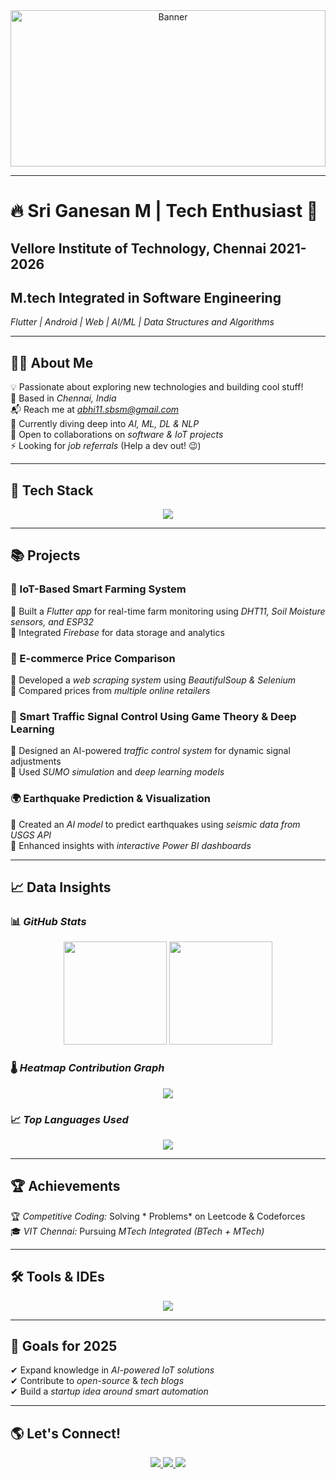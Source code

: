 <!-- Background Image -->
<div align="center">
  <img src="https://drive.google.com/uc?export=view&id=1IrxSaNFTAy_LcBPFbYv32nH3lViv0AHb" 
       alt="Banner" 
       style="width:100%; height:250px; object-fit:cover;" />
</div>

---

# 🔥 Sri Ganesan M | Tech Enthusiast 🚀
## Vellore Institute of Technology, Chennai             2021-2026
## M.tech Integrated in Software Engineering
*Flutter | Android | Web | AI/ML | Data Structures and Algorithms*  

---

## 👨‍💻 About Me  
💡 Passionate about exploring new technologies and building cool stuff!  
📍 Based in *Chennai, India*  
📬 Reach me at *[abhi11.sbsm@gmail.com](mailto:sriganesan06@gmail.com)*  
🧠 Currently diving deep into *AI, ML, DL & NLP*  
🤝 Open to collaborations on *software & IoT projects*  
⚡ Looking for *job referrals* (Help a dev out! 😉)  

---

## 🚀 Tech Stack  

<div align="center">  
  <img src="https://skillicons.dev/icons?i=dart,flutter,java,python,js,html,css,react,nextjs,nodejs,express,mongodb,mysql,firebase,flask,docker,linux,git,arduino" />
</div>  

---

## 📚 Projects  

### 🌿 IoT-Based Smart Farming System  
🔹 Built a *Flutter app* for real-time farm monitoring using *DHT11, Soil Moisture sensors, and ESP32*  
🔹 Integrated *Firebase* for data storage and analytics  

### 🛒 E-commerce Price Comparison  
🔹 Developed a *web scraping system* using *BeautifulSoup & Selenium*  
🔹 Compared prices from *multiple online retailers*  

### 🚦 Smart Traffic Signal Control Using Game Theory & Deep Learning  
🔹 Designed an AI-powered *traffic control system* for dynamic signal adjustments  
🔹 Used *SUMO simulation* and *deep learning models*  

### 🌍 Earthquake Prediction & Visualization  
🔹 Created an *AI model* to predict earthquakes using *seismic data from USGS API*  
🔹 Enhanced insights with *interactive Power BI dashboards*  

---

## 📈 Data Insights  

### 📊 *GitHub Stats*  
<p align="center">
  <img src="https://github-readme-stats.vercel.app/api?username=Sri-Ganesan-M&show_icons=true&theme=tokyonight" height="165" />
  <img src="https://github-readme-streak-stats.herokuapp.com/?user=Sri-Ganesan-M&theme=radical" height="165" />
</p> 

### 🌡️ *Heatmap Contribution Graph*  
<p align="center">
  <img src="https://github-readme-activity-graph.vercel.app/graph?username=Sri-Ganesan-M&theme=tokyo-night" />
</p>

### 📈 *Top Languages Used*  
<p align="center">
  <img src="https://github-readme-stats.vercel.app/api/top-langs/?username=Sri-Ganesan-M&layout=compact&theme=tokyonight" />
</p>   

---

## 🏆 Achievements  
  
🏆 *Competitive Coding:* Solving * Problems* on Leetcode & Codeforces  
🎓 *VIT Chennai:* Pursuing *MTech Integrated (BTech + MTech)*  

---

## 🛠️ Tools & IDEs  

<div align="center">
  <img src="https://skillicons.dev/icons?i=vscode,androidstudio,git,github,figma" />
</div>

---

## 🎯 Goals for 2025  

✔ Expand knowledge in *AI-powered IoT solutions*  
✔ Contribute to *open-source* & *tech blogs*  
✔ Build a *startup idea around smart automation*  

---

## 🌎 Let's Connect!  

<p align="center">
  <a href="https://github.com/Sri-Ganesan-M">
    <img src="https://img.shields.io/github/followers/Sri-Ganesan-M?logo=github&style=for-the-badge&color=00FFFF" />
  </a>  
  <a href="https://www.linkedin.com/in/sri-ganesan-m-b5b6631a0/">
    <img src="https://img.shields.io/badge/LinkedIn-Connect-blue?style=for-the-badge&logo=linkedin&color=00FFFF" />
  </a>  
  <a href="https://x.com/SriGanesan0605">
    <img src="https://img.shields.io/badge/Twitter-Follow-blue?style=for-the-badge&logo=twitter&color=00FFFF" />
  </a>  
</p>
